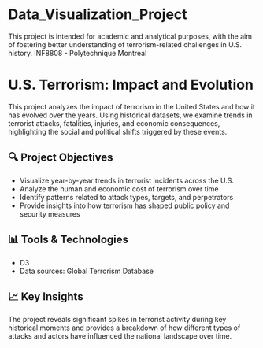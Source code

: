 # Data_Visualization_Project

This project is intended for academic and analytical purposes, with the aim of fostering better understanding of terrorism-related challenges in U.S. history.
INF8808 - Polytechnique Montreal

# U.S. Terrorism: Impact and Evolution

This project analyzes the impact of terrorism in the United States and how it has evolved over the years. Using historical datasets, we examine trends in terrorist attacks, fatalities, injuries, and economic consequences, highlighting the social and political shifts triggered by these events.

## 🔍 Project Objectives

- Visualize year-by-year trends in terrorist incidents across the U.S.
- Analyze the human and economic cost of terrorism over time
- Identify patterns related to attack types, targets, and perpetrators
- Provide insights into how terrorism has shaped public policy and security measures

## 📊 Tools & Technologies

- D3
- Data sources: Global Terrorism Database

## 📈 Key Insights

The project reveals significant spikes in terrorist activity during key historical moments and provides a breakdown of how different types of attacks and actors have influenced the national landscape over time.